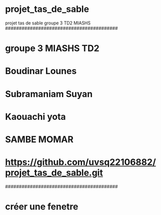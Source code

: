 # projet_tas_de_sable
projet tas de sable groupe 3 TD2 MIASHS
#########################################
# groupe 3 MIASHS TD2
# Boudinar Lounes 
# Subramaniam Suyan
# Kaouachi yota 
# SAMBE MOMAR
# https://github.com/uvsq22106882/projet_tas_de_sable.git
#########################################
# créer une fenetre  
